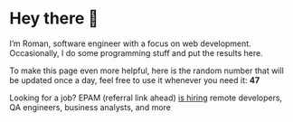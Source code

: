 # Hey there 👋

I’m Roman, software engineer with a focus on web development. Occasionally, I do
some programming stuff and put the results here.

To make this page even more helpful, here is the random number that will be
updated once a day, feel free to use it whenever you need it: **47**

Looking for a job? EPAM (referral link ahead) [is hiring](https://epa.ms/RomanGusev) remote developers,
QA engineers, business analysts, and more
